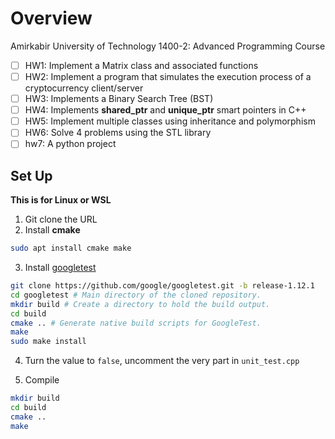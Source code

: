 # Overview
Amirkabir University of Technology 1400-2: Advanced Programming Course

- [ ] HW1: Implement a Matrix class and associated functions
- [ ] HW2: Implement a program that simulates the execution process of a cryptocurrency client/server
- [ ] HW3: Implements a Binary Search Tree (BST)
- [ ] HW4: Implements **shared_ptr** and **unique_ptr** smart pointers in C++
- [ ] HW5: Implement multiple classes using inheritance and polymorphism
- [ ] HW6: Solve 4 problems using the STL library
- [ ] hw7: A python project

## Set Up

**This is for Linux or WSL**

1. Git clone the URL
2. Install **cmake**

```bash
sudo apt install cmake make 
```

3. Install [googletest](https://github.com/google/googletest/blob/main/googletest/README.md)

```bash
git clone https://github.com/google/googletest.git -b release-1.12.1
cd googletest # Main directory of the cloned repository.
mkdir build # Create a directory to hold the build output.
cd build
cmake .. # Generate native build scripts for GoogleTest.
make
sudo make install
```

4. Turn the value to `false`, uncomment the very part in `unit_test.cpp`

5. Compile

```bash
mkdir build
cd build
cmake ..
make
```









